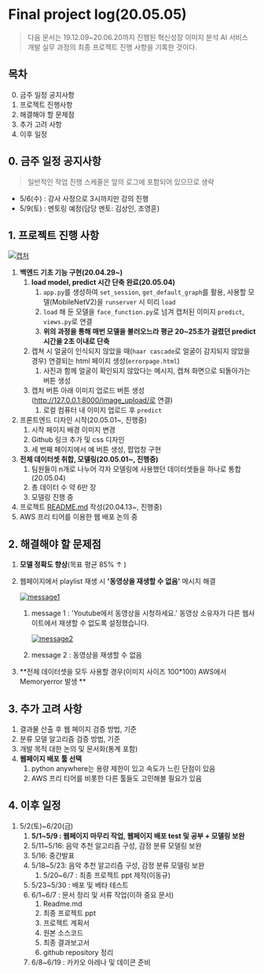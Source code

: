 # Final project log(20.05.05)

> 다음 문서는 19.12.09~20.06.20까지 진행된 혁신성장 이미지 분석 AI  서비스 개발 실무 과정의 최종 프로젝트 진행 사항을 기록한 것이다.

 

## 목차

0. 금주 일정 공지사항
1. 프로젝트 진행사항
2. 해결해야 할 문제점 
3. 추가 고려 사항
4. 이후 일정



## 0. 금주 일정 공지사항

> 일반적인 작업 진행 스케줄은 앞의 로그에 포함되어 있으므로 생략

- 5/6(수) : 강사 사정으로 3시까지만 강의 진행
- 5/9(토) : 멘토링 예정(담당 멘토: 김상인, 조영훈)



## 1. 프로젝트 진행 사항

[![캡처](https://user-images.githubusercontent.com/58945760/80307234-afdc8b80-8802-11ea-80a5-afb28bdfbb1f.PNG)](https://user-images.githubusercontent.com/58945760/80307234-afdc8b80-8802-11ea-80a5-afb28bdfbb1f.PNG)

1. **백엔드 기초 기능 구현(20.04.29~)**
   1. **load model, predict 시간 단축 완료(20.05.04)**
      1. `app.py`를 생성하여 `set_session`, `get_default_graph`를 활용, 사용할 모델(MobileNetV2)을 `runserver`  시 미리 `load` 
      2. `load` 해 둔 모델을 `face_function.py`로 넘겨 캡처된 이미지 `predict`, `views.py`로 연결 
      3. **위의 과정을 통해 매번 모델을 불러오느라 평균 20~25초가 걸렸던 predict 시간을 2초 이내로 단축**
   2. 캡쳐 시 얼굴이 인식되지 않았을 때(`haar cascade`로 얼굴이 감지되지 않았을 경우) 연결되는 html 페이지 생성(`errorpage.html`)
      1. 사진과 함께 얼굴이 확인되지 않았다는 메시지, 캡쳐 화면으로 되돌아가는 버튼 생성
   3. 캡처 버튼 아래 이미지 업로드 버튼 생성(http://127.0.0.1:8000/image_upload/로 연결) 
      1. 로컬 컴퓨터 내 이미지 업로드 후 `predict`
2. 프론트엔드 디자인 시작(20.05.01~, 진행중)
   1. 시작 페이지 배경 이미지 변경 
   2. Github 링크 추가 및 css 디자인
   3. 세 번째 페이지에서 예 버튼 생성, 팝업창 구현
3. **전체 데이터셋 취합, 모델링(20.05.01~, 진행중)**
   1. 팀원들이 n개로 나누어 각자 모델링에 사용했던 데이터셋들을 하나로 통합(20.05.04)
   2. 총 데이터 수 약 6만 장
   3. 모델링 진행 중 
4. 프로젝트 [README.md](https://github.com/dannylee93/Emotion-Recognition/blob/master/README.md#emotion-recognition) 작성(20.04.13~, 진행중)
5. AWS 프리 티어를 이용한 웹 배포 논의 중 



## 2. 해결해야 할 문제점

1. **모델 정확도 향상**(목표 평균 85% ↑ )

2. 웹페이지에서 playlist 재생 시 **'동영상을 재생할 수 없음'** 메시지 해결

   [![message1](https://user-images.githubusercontent.com/58945760/80307257-ca166980-8802-11ea-8e6a-f917c083a75a.PNG)](https://user-images.githubusercontent.com/58945760/80307257-ca166980-8802-11ea-8e6a-f917c083a75a.PNG)

   1. message 1 : 'Youtube에서 동영상을 시청하세요.' 동영상 소유자가 다른 웹사이트에서 재생할 수 없도록 설정했습니다.

      [![message2](https://user-images.githubusercontent.com/58945760/80307311-2d080080-8803-11ea-9b75-02cd9c5c9398.PNG)](https://user-images.githubusercontent.com/58945760/80307311-2d080080-8803-11ea-9b75-02cd9c5c9398.PNG)

   2. message 2 : 동영상을 재생할 수 없음

3. **전체 데이터셋을 모두 사용할 경우(이미지 사이즈 100*100) AWS에서 Memoryerror 발생 ** 



## 3. 추가 고려 사항

1. 결과물 산출 후 웹 페이지 검증 방법, 기준
2. 분류 모델 알고리즘 검증 방법, 기준
3. 개발 목적 대한 논의 및 문서화(통계 포함)
4. **웹페이지 배포 툴 선택**
   1. python anywhere는 용량 제한이 있고 속도가 느린 단점이 있음
   2. AWS 프리 티어를 비롯한 다른 툴들도 고민해볼 필요가 있음



## 4. 이후 일정

1. 5/2(토)~6/20(금)
   1. **5/1~5/9 : 웹페이지 마무리 작업, 웹페이지 배포 test 및 공부 + 모델링 보완**
   2. 5/11~5/16: 음악 추천 알고리즘 구성, 감정 분류 모델링 보완
   3. 5/16: 중간발표
   4. 5/18~5/23: 음악 추천 알고리즘 구성, 감정 분류 모델링 보완
      1. 5/20~6/7 : 최종 프로젝트 ppt 제작(이동규)
   5. 5/23~5/30 : 배포 및 베타 테스트
   6. 6/1~6/7 : 문서 정리 및 서류 작업(이하 중요 문서)
      1. Readme.md
      2. 최종 프로젝트 ppt
      3. 프로젝트 계획서
      4. 원본 소스코드
      5. 최종 결과보고서
      6. github repository 정리
   7. 6/8~6/19 : 카카오 아레나 및 데이콘 준비